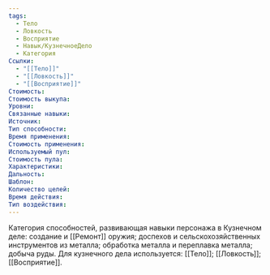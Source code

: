 ```yaml
---
tags:
  - Тело
  - Ловкость
  - Восприятие
  - Навык/КузнечноеДело
  - Категория
Ссылки:
  - "[[Тело]]"
  - "[[Ловкость]]"
  - "[[Восприятие]]"
Стоимость:
Стоимость выкупа:
Уровни:
Связанные навыки:
Источник:
Тип способности:
Время применения:
Стоимость применения:
Используемый пул:
Стоимость пула:
Характеристики:
Дальность:
Шаблон:
Количество целей:
Время действия:
Тип воздействия:
---
```

Категория способностей, развивающая навыки персонажа в Кузнечном деле: создание и [[Ремонт]] оружия; доспехов и сельскохозяйственных инструментов из металла; обработка металла и переплавка металла; добыча руды. Для кузнечного дела используется: [[Тело]]; [[Ловкость]]; [[Восприятие]]. 
